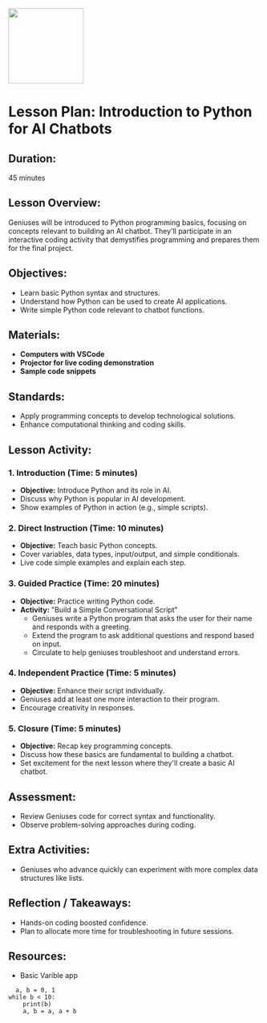 <img src="https://github.com/Hgp-GeniusLabs/Curriculum/blob/10734f2c827128dde773ea4f266d154d46977866/Org-Wide/Assets/hgp_logo_original.png" width="150"/>

# Lesson Plan: Introduction to Python for AI Chatbots

## **Duration:**
45 minutes

## **Lesson Overview:**
Geniuses will be introduced to Python programming basics, focusing on concepts relevant to building an AI chatbot. They'll participate in an interactive coding activity that demystifies programming and prepares them for the final project.

## **Objectives:**
- Learn basic Python syntax and structures.
- Understand how Python can be used to create AI applications.
- Write simple Python code relevant to chatbot functions.

## **Materials:**
- **Computers with VSCode**
- **Projector for live coding demonstration**
- **Sample code snippets**

## **Standards:**
- Apply programming concepts to develop technological solutions.
- Enhance computational thinking and coding skills.

## **Lesson Activity:**

### 1. **Introduction (Time: 5 minutes)**
   - **Objective:** Introduce Python and its role in AI.
   - Discuss why Python is popular in AI development.
   - Show examples of Python in action (e.g., simple scripts).

### 2. **Direct Instruction (Time: 10 minutes)**
   - **Objective:** Teach basic Python concepts.
   - Cover variables, data types, input/output, and simple conditionals.
   - Live code simple examples and explain each step.

### 3. **Guided Practice (Time: 20 minutes)**
   - **Objective:** Practice writing Python code.
   - **Activity:** "Build a Simple Conversational Script"
     - Geniuses write a Python program that asks the user for their name and responds with a greeting.
     - Extend the program to ask additional questions and respond based on input.
     - Circulate to help geniuses troubleshoot and understand errors.

### 4. **Independent Practice (Time: 5 minutes)**
   - **Objective:** Enhance their script individually.
   - Geniuses add at least one more interaction to their program.
   - Encourage creativity in responses.

### 5. **Closure (Time: 5 minutes)**
   - **Objective:** Recap key programming concepts.
   - Discuss how these basics are fundamental to building a chatbot.
   - Set excitement for the next lesson where they'll create a basic AI chatbot.

## **Assessment:**
- Review Geniuses code for correct syntax and functionality.
- Observe problem-solving approaches during coding.

## **Extra Activities:**
- Geniuses who advance quickly can experiment with more complex data structures like lists.

## **Reflection / Takeaways:**
- Hands-on coding boosted confidence.
- Plan to allocate more time for troubleshooting in future sessions.

## Resources:
- Basic Varible app
```
  a, b = 0, 1
while b < 10:
    print(b)
    a, b = a, a + b
```

